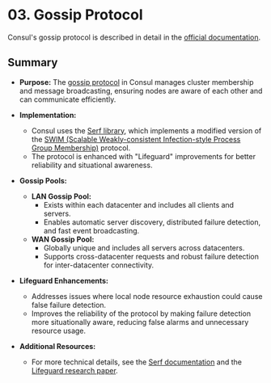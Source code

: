 # 03. Gossip Protocol

Consul's gossip protocol is described in detail in the [official documentation](https://developer.hashicorp.com/consul/docs/architecture/gossip).

## Summary

- **Purpose:** The [gossip protocol](https://en.wikipedia.org/wiki/Gossip_protocol) in Consul manages cluster membership and message broadcasting, ensuring nodes are aware of each other and can communicate efficiently.

- **Implementation:**

  - Consul uses the [Serf library](https://github.com/hashicorp/serf/), which implements a modified version of the [SWIM (Scalable Weakly-consistent Infection-style Process Group Membership)](https://www.cs.cornell.edu/projects/Quicksilver/public_pdfs/SWIM.pdf) protocol.
  - The protocol is enhanced with "Lifeguard" improvements for better reliability and situational awareness.

- **Gossip Pools:**

  - **LAN Gossip Pool:**
    - Exists within each datacenter and includes all clients and servers.
    - Enables automatic server discovery, distributed failure detection, and fast event broadcasting.
  - **WAN Gossip Pool:**
    - Globally unique and includes all servers across datacenters.
    - Supports cross-datacenter requests and robust failure detection for inter-datacenter connectivity.

- **Lifeguard Enhancements:**

  - Addresses issues where local node resource exhaustion could cause false failure detection.
  - Improves the reliability of the protocol by making failure detection more situationally aware, reducing false alarms and unnecessary resource usage.

- **Additional Resources:**
  - For more technical details, see the [Serf documentation](https://developer.hashicorp.com/consul/docs/architecture/gossip#serf-documentation) and the [Lifeguard research paper](https://www.hashicorp.com/blog/making-gossip-more-robust-with-lifeguard).
